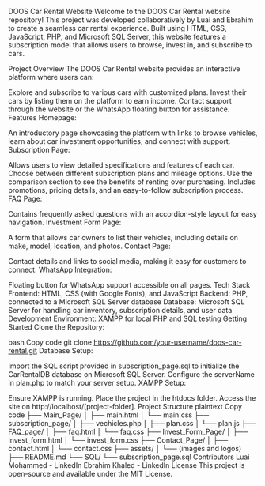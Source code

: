 DOOS Car Rental Website
Welcome to the DOOS Car Rental website repository! This project was developed collaboratively by Luai and Ebrahim to create a seamless car rental experience. Built using HTML, CSS, JavaScript, PHP, and Microsoft SQL Server, this website features a subscription model that allows users to browse, invest in, and subscribe to cars.

Project Overview
The DOOS Car Rental website provides an interactive platform where users can:

Explore and subscribe to various cars with customized plans.
Invest their cars by listing them on the platform to earn income.
Contact support through the website or the WhatsApp floating button for assistance.
Features
Homepage:

An introductory page showcasing the platform with links to browse vehicles, learn about car investment opportunities, and connect with support.
Subscription Page:

Allows users to view detailed specifications and features of each car.
Choose between different subscription plans and mileage options.
Use the comparison section to see the benefits of renting over purchasing.
Includes promotions, pricing details, and an easy-to-follow subscription process.
FAQ Page:

Contains frequently asked questions with an accordion-style layout for easy navigation.
Investment Form Page:

A form that allows car owners to list their vehicles, including details on make, model, location, and photos.
Contact Page:

Contact details and links to social media, making it easy for customers to connect.
WhatsApp Integration:

Floating button for WhatsApp support accessible on all pages.
Tech Stack
Frontend: HTML, CSS (with Google Fonts), and JavaScript
Backend: PHP, connected to a Microsoft SQL Server database
Database: Microsoft SQL Server for handling car inventory, subscription details, and user data
Development Environment: XAMPP for local PHP and SQL testing
Getting Started
Clone the Repository:

bash
Copy code
git clone https://github.com/your-username/doos-car-rental.git
Database Setup:

Import the SQL script provided in subscription_page.sql to initialize the CarRentalDB database on Microsoft SQL Server.
Configure the serverName in plan.php to match your server setup.
XAMPP Setup:

Ensure XAMPP is running.
Place the project in the htdocs folder.
Access the site on http://localhost/[project-folder].
Project Structure
plaintext
Copy code
├── Main_Page/
│   ├── main.html
│   └── main.css
├── subscription_page/
│   ├── vechicles.php
│   ├── plan.css
│   └── plan.js
├── FAQ_page/
│   ├── faq.html
│   └── faq.css
├── Invest_Form_Page/
│   ├── invest_form.html
│   └── invest_form.css
├── Contact_Page/
│   ├── contact.html
│   └── contact.css
├── assets/
│   └── (images and logos)
├── README.md
└── SQL/
    └── subscription_page.sql
Contributors
Luai Mohammed - LinkedIn
Ebrahim Khaled - LinkedIn
License
This project is open-source and available under the MIT License.
